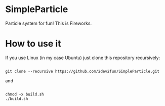 # SimpleParticle

Particle system for fun! This is Fireworks.

# How to use it

If you use Linux (in my case Ubuntu) just clone this repository recursively:

```console

git clone --recursive https://github.com/2dev2fun/SimpleParticle.git

```

and

```console

chmod +x build.sh
./build.sh

```
